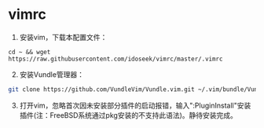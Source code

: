 # vimrc
1. 安装vim，下载本配置文件：
```
cd ~ && wget https://raw.githubusercontent.com/idoseek/vimrc/master/.vimrc
```
2. 安装Vundle管理器：
``` bash
git clone https://github.com/VundleVim/Vundle.vim.git ~/.vim/bundle/Vundle.vim
```
3. 打开vim，忽略首次因未安装部分插件的启动报错，输入":PluginInstall"安装插件(注：FreeBSD系统通过pkg安装的不支持此语法)。静待安装完成。

